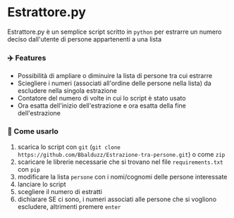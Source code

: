 # Estrattore.py
Estrattore.py è un semplice script scritto in `python` per estrarre un numero deciso dall'utente di persone appartenenti a una lista

### ✈️ Features
- Possibilità di ampliare o diminuire la lista di persone tra cui estrarre
- Sciegliere i numeri (associati all'ordine delle persone nella lista) da escludere nella singola estrazione
- Contatore del numero di volte in cui lo script è stato usato
- Ora esatta dell'inizio dell'estrazione e ora esatta della fine dell'estrazione

### 📜 Come usarlo
1) scarica lo script con `git` (`git clone https://github.com/Bbalduzz/Estrazione-tra-persone.git`) o come `zip`
2) scaricare le librerie necessarie che si trovano nel file `requirements.txt` con `pip`
3) modificare la lista `persone` con i nomi/cognomi delle persone interessate
4) lanciare lo script
5) scegliere il numero di estratti
6) dichiarare SE ci sono, i numeri associati alle persone che si vogliono escludere, altrimenti premere `enter`
